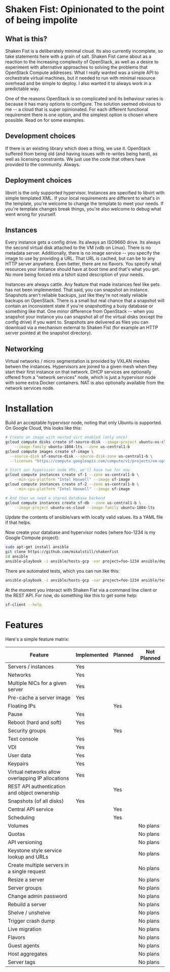 Shaken Fist: Opinionated to the point of being impolite
=======================================================

What is this?
-------------

Shaken Fist is a deliberately minimal cloud. Its also currently incomplete, so take statements here with a grain of salt. Shaken Fist came about as a reaction to the increasing complexity of OpenStack, as well as a desire to experiment with alternative approaches to solving the problems that OpenStack Compute addresses. What I really wanted was a simple API to orchestrate virtual machines, but it needed to run with minimal resource overhead and be simple to deploy. I also wanted it to always work in a predictable way.

One of the reasons OpenStack is so complicated and its behaviour varies is because it has many options to configure. The solution seemed obvious to me -- a cloud that is super opinionated. For each different functional requirement there is one option, and the simplest option is chosen where possible. Read on for some examples.

Development choices
-------------------

If there is an existing library which does a thing, we use it. OpenStack suffered from being old (and having issues with re-writes being hard), as well as licensing constraints. We just use the code that others have provided to the community. Always.

Deployment choices
------------------

libvirt is the only supported hypervisor. Instances are specified to libvirt with simple templated XML. If your local requirements are different to what's in the template, you're welcome to change the template to meet your needs. If you're template changes break things, you're also welcome to
debug what went wrong for yourself.

Instances
---------

Every instance gets a config drive. Its always an ISO9660 drive. Its always the second virtual disk attached to the VM (vdb on Linux). There is no metadata server. Additionally, there is no image service -- you specify the image to use by providing a URL. That URL is cached, but can be to any HTTP server anywhere. Even better, there are no flavors. You specify what resources your instance should have at boot time and that's what you get. No more being forced into a tshirt sized description of your needs.

Instances are always cattle. Any feature that made instances feel like pets has not been implemented. That said, you can snapshot an instance. Snapshots aren't reliable backups, just like they're not really reliable backups on OpenStack. There is a small but real chance that a snapshot will contain an inconsistent state if you're snapshotting a busy database or something like that. One minor difference from OpenStack -- when you snapshot your instance you can snapshot all of the virtual disks (except the config drive) if you want to. Snapshots are delivered as files you can download via a mechanism external to Shaken Fist (for example an HTTP server pointed at the snapshot directory).

Networking
----------

Virtual networks / micro segmentation is provided by VXLAN meshes betwen the instances. Hypervisors are joined to a given mesh when they start their first instance on that network. DHCP services are optionally offered from a "network services" node, which is just a hypervisor node with some extra Docker containers. NAT is also optionally available from the network services node.

Installation
============

Build an acceptable hypervisor node, noting that only Ubuntu is supported. On Google Cloud, this looks like this:

```bash
# Create an image with nested virt enabled (only once)
gcloud compute disks create sf-source-disk --image-project ubuntu-os-cloud \
    --image-family ubuntu-1804-lts --zone us-central1-b
gcloud compute images create sf-image \
  --source-disk sf-source-disk --source-disk-zone us-central1-b \
  --licenses "https://compute.googleapis.com/compute/v1/projects/vm-options/global/licenses/enable-vmx"

# Start our hypervisor node VMs, we'll have two for now
gcloud compute instances create sf-1 --zone us-central1-b \
    --min-cpu-platform "Intel Haswell" --image sf-image
gcloud compute instances create sf-2 --zone us-central1-b \
    --min-cpu-platform "Intel Haswell" --image sf-image

# And then we need a shared database backend
gcloud compute instances create sf-db --zone us-central1-b \
    --image-project ubuntu-os-cloud --image-family ubuntu-1804-lts
```

Update the contents of ansible/vars with locally valid values. Its a YAML file if that helps.

Now create your database and hypervisor nodes (where foo-1234 is my Google Compute project):

```bash
sudo apt-get install ansible
git clone https://github.com/mikalstill/shakenfist
cd ansible
ansible-playbook -i ansible/hosts-gcp -var project=foo-1234 ansible/deploy.yml
```

There are automated tests, which you can run like this:

```bash
ansible-playbook -i ansible/hosts-gcp -var project=foo-1234 ansible/test.yml
```

At the moment you interact with Shaken Fist via a command line client or the REST API. For now, do something like this to get some help:

```bash
sf-client --help
```

Features
========

Here's a simple feature matrix:

| Feature                                           | Implemented | Planned | Not Planned |
|---------------------------------------------------|-------------|---------|-------------|
| Servers / instances                               | Yes         |         |             |
| Networks                                          | Yes         |         |             |
| Multiple NICs for a given server                  | Yes         |         |             |
| Pre-cache a server image                          | Yes         |         |             |
| Floating IPs                                      |             | Yes     |             |
| Pause                                             | Yes         |         |             |
| Reboot (hard and soft)                            | Yes         |         |             |
| Security groups                                   |             | Yes     |             |
| Text console                                      | Yes         |         |             |
| VDI                                               | Yes         |         |             |
| User data                                         | Yes         |         |             |
| Keypairs                                          | Yes         |         |             |
| Virtual networks allow overlapping IP allocations | Yes         |         |             |
| REST API authentication and object ownership      |             | Yes     |             |
| Snapshots (of all disks)                          | Yes         |         |             |
| Central API service                               |             | Yes     |             |
| Scheduling                                        |             | Yes     |             |
| Volumes                                           |             |         | No plans    |
| Quotas                                            |             |         | No plans    |
| API versioning                                    |             |         | No plans    |
| Keystone style service lookup and URLs            |             |         | No plans    |
| Create multiple servers in a single request       |             |         | No plans    |
| Resize a server                                   |             |         | No plans    |
| Server groups                                     |             |         | No plans    |
| Change admin password                             |             |         | No plans    |
| Rebuild a server                                  |             |         | No plans    |
| Shelve / unshelve                                 |             |         | No plans    |
| Trigger crash dump                                |             |         | No plans    |
| Live migration                                    |             |         | No plans    |
| Flavors                                           |             |         | No plans    |
| Guest agents                                      |             |         | No plans    |
| Host aggregates                                   |             |         | No plans    |
| Server tags                                       |             |         | No plans    |